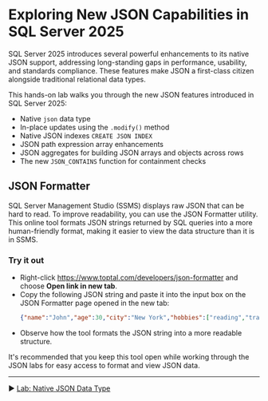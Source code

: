 ﻿# Exploring New JSON Capabilities in SQL Server 2025

SQL Server 2025 introduces several powerful enhancements to its native JSON support, addressing long-standing gaps in performance, usability, and standards compliance. These features make JSON a first-class citizen alongside traditional relational data types.

This hands-on lab walks you through the new JSON features introduced in SQL Server 2025:

* Native `json` data type
* In-place updates using the `.modify()` method
* Native JSON indexes `CREATE JSON INDEX`
* JSON path expression array enhancements
* JSON aggregates for building JSON arrays and objects across rows
* The new `JSON_CONTAINS` function for containment checks

## JSON Formatter

SQL Server Management Studio (SSMS) displays raw JSON that can be hard to read. To improve readability, you can use the JSON Formatter utility. This online tool formats JSON strings returned by SQL queries into a more human-friendly format, making it easier to view the data structure than it is in SSMS.

### Try it out

* Right-click https://www.toptal.com/developers/json-formatter and choose **Open link in new tab**.
* Copy the following JSON string and paste it into the input box on the JSON Formatter page opened in the new tab:
   ```json
   {"name":"John","age":30,"city":"New York","hobbies":["reading","traveling","swimming"]}
   ```
* Observe how the tool formats the JSON string into a more readable structure.

It's recommended that you keep this tool open while working through the JSON labs for easy access to format and view JSON data.

___

▶ [Lab: Native JSON Data Type](https://github.com/lennilobel/sql2025-workshop-hol-orlando2025/blob/main/HOL/2.%20JSON%20Support/1.%20Native%20JSON%20Data%20Type.md)
